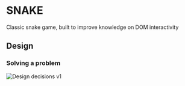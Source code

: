 # SNAKE

Classic snake game, built to improve knowledge on DOM interactivity

## Design 
### Solving a problem 
![Design decisions v1](https://user-images.githubusercontent.com/47504179/112764090-01872a80-8fff-11eb-99bd-34be45d0fb7a.png)
